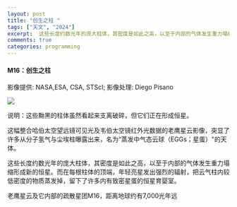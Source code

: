 ```yaml
---
layout: post
title: "创生之柱 "
tags: ["天文", "2024"]
excerpt:  这些长度约数光年的庞大柱体，其密度是如此之高，以至于内部的气体发生重力塌缩形成新的恒星。
comments: true
categories: programming
---
```


#### M16：创生之柱  
影像提供: NASA,ESA, CSA, STScI; 影像处理: Diego Pisano

![](https://pic.superbed.cc/item/6717a5dcfa9f77b4dceb681b.jpg)

说明：这些黝黑的柱体虽然看起来支离破碎，但它们正在形成恒星。

这幅整合哈伯太空望远镜可见光及韦伯太空镜红外光数据的老鹰星云影像，突显了许多从分子氢气与尘埃柱曝露出来，名为“蒸发中气态云球（EGGs；星蛋）"的天体。

这些长度约数光年的庞大柱体，其密度是如此之高，以至于内部的气体发生重力塌缩形成新的恒星。而在每根柱体的顶端，年轻亮星发出强烈的辐射，把云气柱内较低密度的物质蒸发掉，留下了许多内有致密星蛋的恒星育婴室。

老鹰星云及它内部的疏散星团M16，距离地球约有7,000光年远
